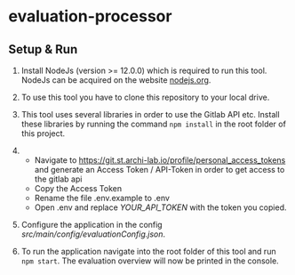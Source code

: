 # evaluation-processor

## Setup & Run

1. Install NodeJs (version >= 12.0.0) which is required to run this tool. NodeJs can be acquired on the website [nodejs.org](https://nodejs.org/en/download/).

2. To use this tool you have to clone this repository to your local drive.

3. This tool uses several libraries in order to use the Gitlab API etc. Install these libraries by running the command ```npm install``` in the root folder of this project.

4.  
    - Navigate to https://git.st.archi-lab.io/profile/personal_access_tokens and generate an Access Token / API-Token in order to get access to the gitlab api
    - Copy the Access Token
    - Rename the file .env.example to .env
    - Open .env and replace *YOUR_API_TOKEN* with the token you copied.

5. Configure the application in the config *src/main/config/evaluationConfig.json*.

6. To run the application navigate into the root folder of this tool and run ```npm start```. The evaluation overview will now be printed in the console.